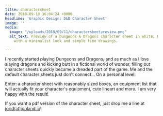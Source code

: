```yaml
---
title: charactersheet
date: 2018-09-10 16:04:24 +0000
headline: 'Graphic Design: D&D Character Sheet'
image: ''
media:
  image: "/uploads/2018/09/11/charactersheetpreview.png"
  alt_text: Preview of a Dungeons & Dragons character sheet in white, black and beige
    with a minimalist look and simple line drawings.

---
```

I recently started playing Dungeons and Dragons, and as much as I love slaying dragons and kicking butt in a fictional world of wonder, filling out character sheets quickly became a dreaded part of the game. Me and the default character sheets just don't connect... On a personal level.

Enter: a character sheet with reasonably sized boxes, an equipment list that will actually fit your character's equipment, cute lineart and more. I am very happy with the result!

If you want a pdf version of the character sheet, just drop me a line at [jorid(at)jonland.io](mailto:jorid@jonland.io)!